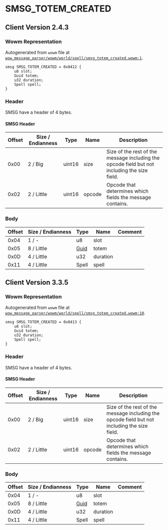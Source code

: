 # SMSG_TOTEM_CREATED

## Client Version 2.4.3

### Wowm Representation

Autogenerated from `wowm` file at [`wow_message_parser/wowm/world/spell/smsg_totem_created.wowm:1`](https://github.com/gtker/wow_messages/tree/main/wow_message_parser/wowm/world/spell/smsg_totem_created.wowm#L1).
```rust,ignore
smsg SMSG_TOTEM_CREATED = 0x0412 {
    u8 slot;
    Guid totem;
    u32 duration;
    Spell spell;
}
```
### Header

SMSG have a header of 4 bytes.

#### SMSG Header

| Offset | Size / Endianness | Type   | Name   | Description |
| ------ | ----------------- | ------ | ------ | ----------- |
| 0x00   | 2 / Big           | uint16 | size   | Size of the rest of the message including the opcode field but not including the size field.|
| 0x02   | 2 / Little        | uint16 | opcode | Opcode that determines which fields the message contains.|

### Body

| Offset | Size / Endianness | Type | Name | Comment |
| ------ | ----------------- | ---- | ---- | ------- |
| 0x04 | 1 / - | u8 | slot |  |
| 0x05 | 8 / Little | [Guid](../types/packed-guid.md) | totem |  |
| 0x0D | 4 / Little | u32 | duration |  |
| 0x11 | 4 / Little | Spell | spell |  |

## Client Version 3.3.5

### Wowm Representation

Autogenerated from `wowm` file at [`wow_message_parser/wowm/world/spell/smsg_totem_created.wowm:10`](https://github.com/gtker/wow_messages/tree/main/wow_message_parser/wowm/world/spell/smsg_totem_created.wowm#L10).
```rust,ignore
smsg SMSG_TOTEM_CREATED = 0x0413 {
    u8 slot;
    Guid totem;
    u32 duration;
    Spell spell;
}
```
### Header

SMSG have a header of 4 bytes.

#### SMSG Header

| Offset | Size / Endianness | Type   | Name   | Description |
| ------ | ----------------- | ------ | ------ | ----------- |
| 0x00   | 2 / Big           | uint16 | size   | Size of the rest of the message including the opcode field but not including the size field.|
| 0x02   | 2 / Little        | uint16 | opcode | Opcode that determines which fields the message contains.|

### Body

| Offset | Size / Endianness | Type | Name | Comment |
| ------ | ----------------- | ---- | ---- | ------- |
| 0x04 | 1 / - | u8 | slot |  |
| 0x05 | 8 / Little | [Guid](../types/packed-guid.md) | totem |  |
| 0x0D | 4 / Little | u32 | duration |  |
| 0x11 | 4 / Little | Spell | spell |  |

